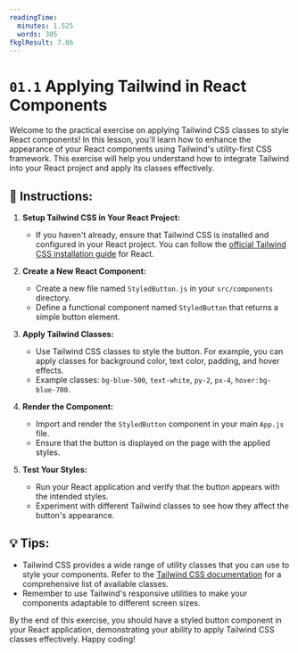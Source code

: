 ```yaml
---
readingTime:
  minutes: 1.525
  words: 305
fkglResult: 7.86
---
```


# `01.1` Applying Tailwind in React Components

Welcome to the practical exercise on applying Tailwind CSS classes to style React components! In this lesson, you'll learn how to enhance the appearance of your React components using Tailwind's utility-first CSS framework. This exercise will help you understand how to integrate Tailwind into your React project and apply its classes effectively.

## 📝 Instructions:

1. **Setup Tailwind CSS in Your React Project:**
   - If you haven't already, ensure that Tailwind CSS is installed and configured in your React project. You can follow the [official Tailwind CSS installation guide](https://tailwindcss.com/docs/installation) for React.

2. **Create a New React Component:**
   - Create a new file named `StyledButton.js` in your `src/components` directory.
   - Define a functional component named `StyledButton` that returns a simple button element.

3. **Apply Tailwind Classes:**
   - Use Tailwind CSS classes to style the button. For example, you can apply classes for background color, text color, padding, and hover effects.
   - Example classes: `bg-blue-500`, `text-white`, `py-2`, `px-4`, `hover:bg-blue-700`.

4. **Render the Component:**
   - Import and render the `StyledButton` component in your main `App.js` file.
   - Ensure that the button is displayed on the page with the applied styles.

5. **Test Your Styles:**
   - Run your React application and verify that the button appears with the intended styles.
   - Experiment with different Tailwind classes to see how they affect the button's appearance.

## 💡 Tips:

- Tailwind CSS provides a wide range of utility classes that you can use to style your components. Refer to the [Tailwind CSS documentation](https://tailwindcss.com/docs) for a comprehensive list of available classes.
- Remember to use Tailwind's responsive utilities to make your components adaptable to different screen sizes.

By the end of this exercise, you should have a styled button component in your React application, demonstrating your ability to apply Tailwind CSS classes effectively. Happy coding!